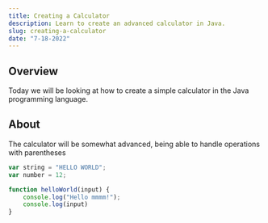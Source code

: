 ```yaml
---
title: Creating a Calculator
description: Learn to create an advanced calculator in Java.
slug: creating-a-calculator
date: "7-18-2022"
---
```

<!-- OPEN -->
Overview
------
Today we will be looking at how to create a simple calculator in the Java programming language.
<!-- CLOSE -->
<!-- OPEN -->
About
------
The calculator will be somewhat advanced, being able to handle operations with parentheses
<!-- CLOSE -->
```js
var string = "HELLO WORLD";
var number = 12;

function helloWorld(input) {
    console.log("Hello mmmm!");
    console.log(input)
}
```

